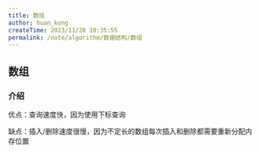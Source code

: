 ```yaml
---
title: 数组
author: huan_kong
createTime: 2023/11/20 10:35:55
permalink: /note/algorithm/数据结构/数组
---
```


## 数组

### 介绍

优点：查询速度快，因为使用下标查询

缺点：插入/删除速度很慢，因为不定长的数组每次插入和删除都需要重新分配内存位置

